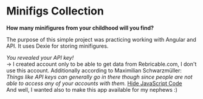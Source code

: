 # Minifigs Collection

**How many minifigures from your childhood will you find?**

The purpose of this simple project was practicing working with Angular and API. It uses Dexie for storing minifigures.

*You revealed your API key!*  
-> I created account only to be able to get data from Rebricable.com, I don't use this account. Additionally according to Maximilian Schwarzmüller:
*Things like API keys can generally go in there though since people are not able to access any of your accounts with them.* [Hide JavaScript Code](https://academind.com/tutorials/hide-javascript-code)  
And well, I wanted also to make this app available for my nephews :)